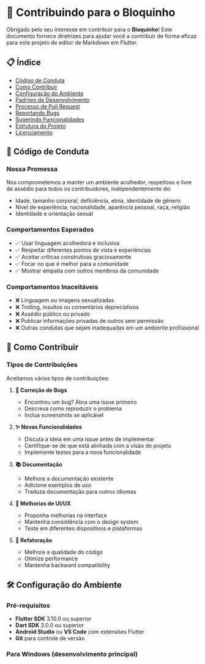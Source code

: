 # 🤝 Contribuindo para o Bloquinho

Obrigado pelo seu interesse em contribuir para o **Bloquinho**! Este documento fornece diretrizes para ajudar você a contribuir de forma eficaz para este projeto de editor de Markdown em Flutter.

## 📋 Índice

- [Código de Conduta](#-código-de-conduta)
- [Como Contribuir](#-como-contribuir)
- [Configuração do Ambiente](#-configuração-do-ambiente)
- [Padrões de Desenvolvimento](#-padrões-de-desenvolvimento)
- [Processo de Pull Request](#-processo-de-pull-request)
- [Reportando Bugs](#-reportando-bugs)
- [Sugerindo Funcionalidades](#-sugerindo-funcionalidades)
- [Estrutura do Projeto](#-estrutura-do-projeto)
- [Licenciamento](#-licenciamento)

## 🌟 Código de Conduta

### Nossa Promessa

Nos comprometemos a manter um ambiente acolhedor, respeitoso e livre de assédio para todos os contribuidores, independentemente de:

- Idade, tamanho corporal, deficiência, etnia, identidade de gênero
- Nível de experiência, nacionalidade, aparência pessoal, raça, religião
- Identidade e orientação sexual

### Comportamentos Esperados

- ✅ Usar linguagem acolhedora e inclusiva
- ✅ Respeitar diferentes pontos de vista e experiências
- ✅ Aceitar críticas construtivas graciosamente
- ✅ Focar no que é melhor para a comunidade
- ✅ Mostrar empatia com outros membros da comunidade

### Comportamentos Inaceitáveis

- ❌ Linguagem ou imagens sexualizadas
- ❌ Trolling, insultos ou comentários depreciativos
- ❌ Assédio público ou privado
- ❌ Publicar informações privadas de outros sem permissão
- ❌ Outras condutas que sejam inadequadas em um ambiente profissional

## 🚀 Como Contribuir

### Tipos de Contribuições

Aceitamos vários tipos de contribuições:

1. **🐛 Correção de Bugs**
   - Encontrou um bug? Abra uma issue primeiro
   - Descreva como reproduzir o problema
   - Inclua screenshots se aplicável

2. **✨ Novas Funcionalidades**
   - Discuta a ideia em uma issue antes de implementar
   - Certifique-se de que está alinhada com a visão do projeto
   - Implemente testes para a nova funcionalidade

3. **📚 Documentação**
   - Melhore a documentação existente
   - Adicione exemplos de uso
   - Traduza documentação para outros idiomas

4. **🎨 Melhorias de UI/UX**
   - Proponha melhorias na interface
   - Mantenha consistência com o design system
   - Teste em diferentes dispositivos e plataformas

5. **🔧 Refatoração**
   - Melhore a qualidade do código
   - Otimize performance
   - Mantenha backward compatibility

## 🛠️ Configuração do Ambiente

### Pré-requisitos

- **Flutter SDK** 3.10.0 ou superior
- **Dart SDK** 3.0.0 ou superior
- **Android Studio** ou **VS Code** com extensões Flutter
- **Git** para controle de versão

### Para Windows (desenvolvimento principal)

